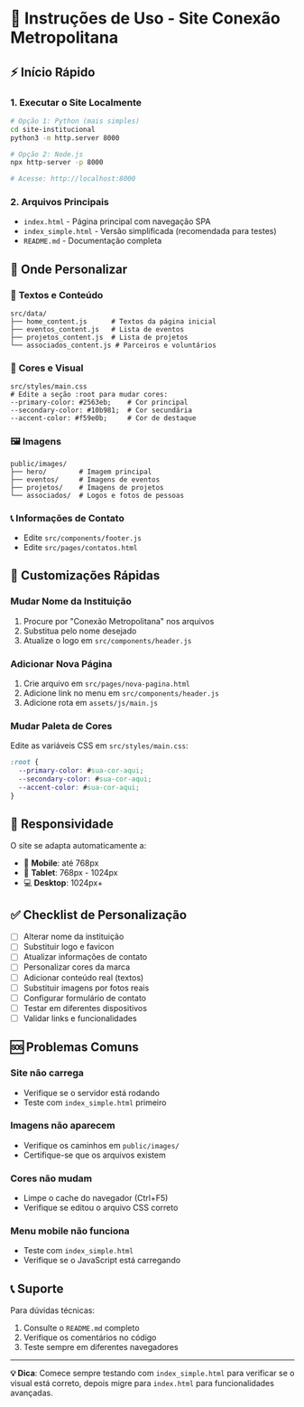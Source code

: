 # 🚀 Instruções de Uso - Site Conexão Metropolitana

## ⚡ Início Rápido

### 1. **Executar o Site Localmente**
```bash
# Opção 1: Python (mais simples)
cd site-institucional
python3 -m http.server 8000

# Opção 2: Node.js
npx http-server -p 8000

# Acesse: http://localhost:8000
```

### 2. **Arquivos Principais**
- `index.html` - Página principal com navegação SPA
- `index_simple.html` - Versão simplificada (recomendada para testes)
- `README.md` - Documentação completa

## 🎯 Onde Personalizar

### 📝 **Textos e Conteúdo**
```
src/data/
├── home_content.js      # Textos da página inicial
├── eventos_content.js   # Lista de eventos
├── projetos_content.js  # Lista de projetos
└── associados_content.js # Parceiros e voluntários
```

### 🎨 **Cores e Visual**
```
src/styles/main.css
# Edite a seção :root para mudar cores:
--primary-color: #2563eb;    # Cor principal
--secondary-color: #10b981;  # Cor secundária
--accent-color: #f59e0b;     # Cor de destaque
```

### 🖼️ **Imagens**
```
public/images/
├── hero/        # Imagem principal
├── eventos/     # Imagens de eventos
├── projetos/    # Imagens de projetos
└── associados/  # Logos e fotos de pessoas
```

### 📞 **Informações de Contato**
- Edite `src/components/footer.js`
- Edite `src/pages/contatos.html`

## 🔧 Customizações Rápidas

### **Mudar Nome da Instituição**
1. Procure por "Conexão Metropolitana" nos arquivos
2. Substitua pelo nome desejado
3. Atualize o logo em `src/components/header.js`

### **Adicionar Nova Página**
1. Crie arquivo em `src/pages/nova-pagina.html`
2. Adicione link no menu em `src/components/header.js`
3. Adicione rota em `assets/js/main.js`

### **Mudar Paleta de Cores**
Edite as variáveis CSS em `src/styles/main.css`:
```css
:root {
  --primary-color: #sua-cor-aqui;
  --secondary-color: #sua-cor-aqui;
  --accent-color: #sua-cor-aqui;
}
```

## 📱 Responsividade

O site se adapta automaticamente a:
- 📱 **Mobile**: até 768px
- 📱 **Tablet**: 768px - 1024px  
- 💻 **Desktop**: 1024px+

## ✅ Checklist de Personalização

- [ ] Alterar nome da instituição
- [ ] Substituir logo e favicon
- [ ] Atualizar informações de contato
- [ ] Personalizar cores da marca
- [ ] Adicionar conteúdo real (textos)
- [ ] Substituir imagens por fotos reais
- [ ] Configurar formulário de contato
- [ ] Testar em diferentes dispositivos
- [ ] Validar links e funcionalidades

## 🆘 Problemas Comuns

### **Site não carrega**
- Verifique se o servidor está rodando
- Teste com `index_simple.html` primeiro

### **Imagens não aparecem**
- Verifique os caminhos em `public/images/`
- Certifique-se que os arquivos existem

### **Cores não mudam**
- Limpe o cache do navegador (Ctrl+F5)
- Verifique se editou o arquivo CSS correto

### **Menu mobile não funciona**
- Teste com `index_simple.html`
- Verifique se o JavaScript está carregando

## 📞 Suporte

Para dúvidas técnicas:
1. Consulte o `README.md` completo
2. Verifique os comentários no código
3. Teste sempre em diferentes navegadores

---

**💡 Dica**: Comece sempre testando com `index_simple.html` para verificar se o visual está correto, depois migre para `index.html` para funcionalidades avançadas.

